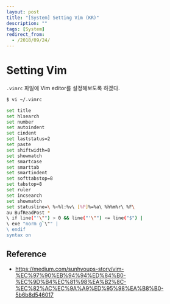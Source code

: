 ```yaml
---
layout: post
title: "[System] Setting Vim (KR)"
description: ""
tags: [System]
redirect_from:
  - /2018/09/24/
---
```


# Setting Vim

`.vimrc` 파일에 Vim editor를 설정해보도록 하겠다.

```sh
$ vi ~/.vimrc
```

```sh
set title
set hlsearch
set number
set autoindent
set cindent
set laststatus=2
set paste
set shiftwidth=8
set showmatch
set smartcase
set smarttab
set smartindent
set softtabstop=8
set tabstop=8
set ruler
set incsearch
set showmatch
set statusline=\ %<%l:%v\ [%P]%=%a\ %h%m%r\ %F\
au BufReadPost *
\ if line("'\"") > 0 && line("'\"") <= line("$") |
\ exe "norm g`\"" |
\ endif
syntax on
```

## Reference

* https://medium.com/sunhyoups-story/vim-%EC%97%90%EB%94%94%ED%84%B0-%EC%9D%B4%EC%81%98%EA%B2%8C-%EC%82%AC%EC%9A%A9%ED%95%98%EA%B8%B0-5b6b8d546017
